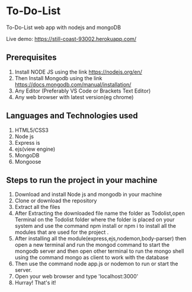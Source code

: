 # To-Do-List
To-Do-List web app with nodejs and mongoDB

Live demo: https://still-coast-93002.herokuapp.com/

## Prerequisites
1. Install NODE JS using the link https://nodejs.org/en/ 
2. Then Install Mongodb using the link https://docs.mongodb.com/manual/installation/
3. Any Editor (Preferably VS Code or Brackets Text Editor)
4. Any web browser with latest version(eg chrome)

## Languages and Technologies used
1. HTML5/CSS3
2. Node js
3. Express is
4. ejs(view engine)
5. MongoDB
6. Mongoose

## Steps to run the project in your machine
1. Download and install Node js and mongodb in your machine
2. Clone or download the repository
3. Extract all the files
4. After Extracting the downloaded file name the folder as Todolist,open Terminal on the Todolist folder where the folder is placed on your system and use the command npm install or npm i to install all the modules that are used for the project .
5. After installing all the module(express,ejs,nodemon,body-parser) then open a new terminal and run the mongod command to start the mongodb server and then open other terminal to run the mongo shell using the command mongo as client to work with the database 
6. Then use the command node app.js or nodemon to run or start the server.
7. Open your web browser and type 'localhost:3000'
8. Hurray! That's it!
 
